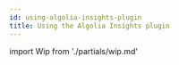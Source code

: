 ```yaml
---
id: using-algolia-insights-plugin
title: Using the Algolia Insights plugin
---
```


import Wip from './partials/wip.md'

<Wip />
